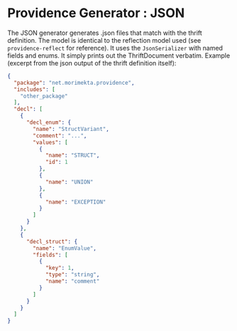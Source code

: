 Providence Generator : JSON
===========================

The JSON generator generates .json files that match with the thrift definition.
The model is identical to the reflection model used (see `providence-reflect` for
reference). It uses the `JsonSerializer` with named fields and enums. It simply
prints out the ThriftDocument verbatim. Example (excerpt from the json output of
the thrift definition itself):

```json
{
  "package": "net.morimekta.providence",
  "includes": [
    "other_package"
  ],
  "decl": [
    {
      "decl_enum": {
        "name": "StructVariant",
        "comment": "...",
        "values": [
          {
            "name": "STRUCT",
            "id": 1
          },
          {
            "name": "UNION"
          },
          {
            "name": "EXCEPTION"
          }
        ]
      }
    },
    {
      "decl_struct": {
        "name": "EnumValue",
        "fields": [
          {
            "key": 1,
            "type": "string",
            "name": "comment"
          }
        ]
      }
    }
  ]
}
```
